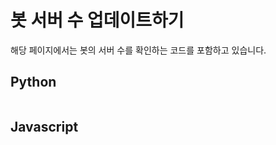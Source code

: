 # 봇 서버 수 업데이트하기

해당 페이지에서는 봇의 서버 수를 확인하는 코드를 포함하고 있습니다.

## Python

```py
```

## Javascript

```js
```
